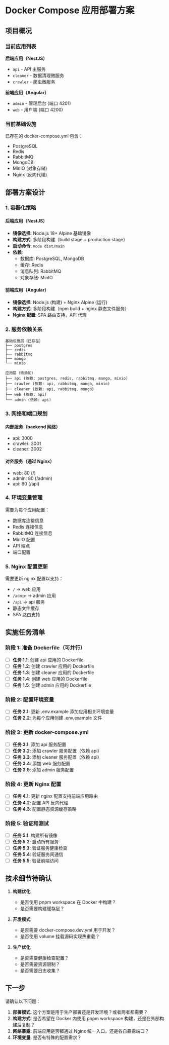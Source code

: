 # Docker Compose 应用部署方案

## 项目概况

### 当前应用列表

**后端应用（NestJS）**
- `api` - API 主服务
- `cleaner` - 数据清理微服务
- `crawler` - 爬虫微服务

**前端应用（Angular）**
- `admin` - 管理后台 (端口 4201)
- `web` - 用户端 (端口 4200)

### 当前基础设施

已存在的 docker-compose.yml 包含：
- PostgreSQL
- Redis
- RabbitMQ
- MongoDB
- MinIO (对象存储)
- Nginx (反向代理)

## 部署方案设计

### 1. 容器化策略

#### 后端应用（NestJS）
- **镜像选择**: Node.js 18+ Alpine 基础镜像
- **构建方式**: 多阶段构建（build stage + production stage）
- **启动命令**: `node dist/main`
- **依赖**:
  - 数据库: PostgreSQL, MongoDB
  - 缓存: Redis
  - 消息队列: RabbitMQ
  - 对象存储: MinIO

#### 前端应用（Angular）
- **镜像选择**: Node.js (构建) + Nginx Alpine (运行)
- **构建方式**: 多阶段构建（npm build + nginx 静态文件服务）
- **Nginx 配置**: SPA 路由支持，API 代理

### 2. 服务依赖关系

```
基础设施层（已存在）
├── postgres
├── redis
├── rabbitmq
├── mongo
└── minio

应用层（待添加）
├── api (依赖: postgres, redis, rabbitmq, mongo, minio)
├── crawler (依赖: api, rabbitmq, mongo, minio)
├── cleaner (依赖: api, rabbitmq, mongo)
├── web (依赖: api)
└── admin (依赖: api)
```

### 3. 网络和端口规划

#### 内部服务（backend 网络）
- api: 3000
- crawler: 3001
- cleaner: 3002

#### 对外服务（通过 Nginx）
- web: 80 (/)
- admin: 80 (/admin)
- api: 80 (/api)

### 4. 环境变量管理

需要为每个应用配置：
- 数据库连接信息
- Redis 连接信息
- RabbitMQ 连接信息
- MinIO 配置
- API 端点
- 端口配置

### 5. Nginx 配置更新

需要更新 nginx 配置以支持：
- `/` -> web 应用
- `/admin` -> admin 应用
- `/api` -> api 服务
- 静态文件缓存
- SPA 路由支持

## 实施任务清单

### 阶段 1: 准备 Dockerfile（可并行）

- [ ] **任务 1.1**: 创建 api 应用的 Dockerfile
- [ ] **任务 1.2**: 创建 crawler 应用的 Dockerfile
- [ ] **任务 1.3**: 创建 cleaner 应用的 Dockerfile
- [ ] **任务 1.4**: 创建 web 应用的 Dockerfile
- [ ] **任务 1.5**: 创建 admin 应用的 Dockerfile

### 阶段 2: 配置环境变量

- [ ] **任务 2.1**: 更新 .env.example 添加应用相关环境变量
- [ ] **任务 2.2**: 为每个应用创建 .env.example 文件

### 阶段 3: 更新 docker-compose.yml

- [ ] **任务 3.1**: 添加 api 服务配置
- [ ] **任务 3.2**: 添加 crawler 服务配置（依赖 api）
- [ ] **任务 3.3**: 添加 cleaner 服务配置（依赖 api）
- [ ] **任务 3.4**: 添加 web 服务配置
- [ ] **任务 3.5**: 添加 admin 服务配置

### 阶段 4: 更新 Nginx 配置

- [ ] **任务 4.1**: 更新 nginx 配置支持前端应用路由
- [ ] **任务 4.2**: 配置 API 反向代理
- [ ] **任务 4.3**: 配置静态资源缓存策略

### 阶段 5: 验证和测试

- [ ] **任务 5.1**: 构建所有镜像
- [ ] **任务 5.2**: 启动所有服务
- [ ] **任务 5.3**: 验证服务健康检查
- [ ] **任务 5.4**: 验证服务间通信
- [ ] **任务 5.5**: 验证前端访问

## 技术细节待确认

1. **构建优化**
   - 是否使用 pnpm workspace 在 Docker 中构建？
   - 是否需要构建缓存层？

2. **开发模式**
   - 是否需要 docker-compose.dev.yml 用于开发？
   - 是否使用 volume 挂载源码实现热重载？

3. **生产优化**
   - 是否需要健康检查配置？
   - 是否需要资源限制？
   - 是否需要日志收集？

## 下一步

请确认以下问题：

1. **部署模式**: 这个方案是用于生产部署还是开发环境？或者两者都需要？
2. **构建方式**: 是否希望在 Docker 内使用 pnpm workspace 构建，还是在外部构建后复制？
3. **网络暴露**: 前端应用是否都通过 Nginx 统一入口，还是各自暴露端口？
4. **环境变量**: 是否有特殊的配置需求？
